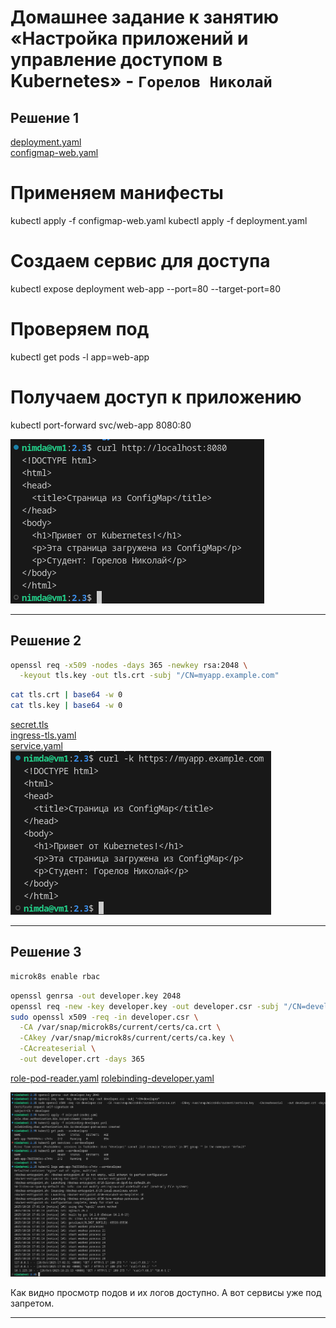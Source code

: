# Домашнее задание к занятию «Настройка приложений и управление доступом в Kubernetes» - `Горелов Николай`


## Решение 1

[deployment.yaml](./deployment.yaml)  
[configmap-web.yaml](./configmap-web.yaml)

# Применяем манифесты
kubectl apply -f configmap-web.yaml
kubectl apply -f deployment.yaml

# Создаем сервис для доступа
kubectl expose deployment web-app --port=80 --target-port=80

# Проверяем под
kubectl get pods -l app=web-app

# Получаем доступ к приложению
kubectl port-forward svc/web-app 8080:80

![](./img/1.png)

---

## Решение 2

```bash
openssl req -x509 -nodes -days 365 -newkey rsa:2048 \
  -keyout tls.key -out tls.crt -subj "/CN=myapp.example.com"
```
```bash
cat tls.crt | base64 -w 0
cat tls.key | base64 -w 0
```

[secret.tls](./secret-tls.yaml)  
[ingress-tls.yaml](./ingress-tls.yaml)  
[service.yaml](./service.yaml)  
![](./img/2.png)


---

## Решение 3

```bash
microk8s enable rbac
```

```bash
openssl genrsa -out developer.key 2048
openssl req -new -key developer.key -out developer.csr -subj "/CN=developer"
sudo openssl x509 -req -in developer.csr \
  -CA /var/snap/microk8s/current/certs/ca.crt \
  -CAkey /var/snap/microk8s/current/certs/ca.key \
  -CAcreateserial \
  -out developer.crt -days 365
```

[role-pod-reader.yaml](./role-pod-reader.yaml)
[rolebinding-developer.yaml](./rolebinding-developer.yaml)

![](./img/3.png)

Как видно просмотр подов и их логов доступно. А вот сервисы уже под запретом.

---